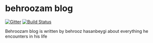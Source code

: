 behroozam blog
========
[![Gitter](https://badges.gitter.im/Join%20Chat.svg)](https://gitter.im/behroozam/behroozam.github.io?utm_source=badge&utm_medium=badge&utm_campaign=pr-badge)
[![Build Status](https://travis-ci.org/behroozam/behroozam.com.svg?branch=master)](https://travis-ci.org/behroozam/behroozam.com)

Behroozam blog is written by behrooz hasanbeygi about everything he encounters in his life  
